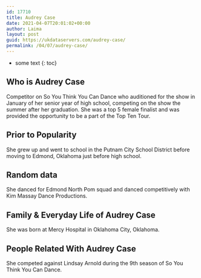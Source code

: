 ```yaml
---
id: 17710
title: Audrey Case
date: 2021-04-07T20:01:02+00:00
author: Laima
layout: post
guid: https://ukdataservers.com/audrey-case/
permalink: /04/07/audrey-case/
---
```


* some text
{: toc}


## Who is Audrey Case
                  
                  
                  
Competitor on So You Think You Can Dance who auditioned for the show in January of her senior year of high school, competing on the show the summer after her graduation. She was a top 5 female finalist and was provided the opportunity to be a part of the Top Ten Tour.
                  
              
            
              
            
                
                
                
## Prior to Popularity
                  
                  
                  
She grew up and went to school in the Putnam City School District before moving to Edmond, Oklahoma just before high school.
                  
              
            
              
            
                
                
                
## Random data
                  
                  
                  
She danced for Edmond North Pom squad and danced competitively with Kim Massay Dance Productions.
                  
              
            
              
            
                
                
                
## Family & Everyday Life of Audrey Case
                  
                  
                  
She was born at Mercy Hospital in Oklahoma City, Oklahoma.
                  
              
            
              
            
                
                
                
## People Related With Audrey Case
                  
                  
                  
She competed against Lindsay Arnold during the 9th season of So You Think You Can Dance.
                  
              
            
              
            
                
              
            
              
              
            
            
              
            
          
          
          